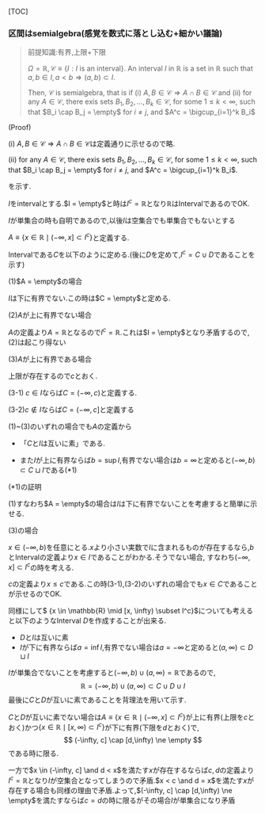 [TOC]

### 区間はsemialgebra(感覚を数式に落とし込む+細かい議論)

> 前提知識:有界,上限+下限
>
> $\Omega = \mathbb{R}, \mathcal{C} \equiv \{I : I \text{ is an interval}\}$. An interval $I$ in $\mathbb{R}$ is a set in $\mathbb{R}$ such that $a, b \in I, a < b \Rightarrow (a,b) \subset I$.
>
> Then, $\mathcal{C}$ is semialgebra, that is if (i) $A,B \in \mathcal{C} \Rightarrow A \cap B \in \mathcal{C}$ and (ii) for any $A \in \mathcal{C}$, there exis sets $B_1, B_2, \dots , B_k \in \mathcal{C}$, for some $1 \le k < \infty$, such that $B_i \cap B_j = \empty$ for $i \ne j$, and $A^c = \bigcup_{i=1}^k B_i$

(Proof)

(i) $A,B \in \mathcal{C} \Rightarrow A \cap B \in \mathcal{C}$は定義通りに示せるので略.

(ii) for any $A \in \mathcal{C}$, there exis sets $B_1, B_2, \dots , B_k \in \mathcal{C}$, for some $1 \le k < \infty$, such that $B_i \cap B_j = \empty$ for $i \ne j$, and $A^c = \bigcup_{i=1}^k B_i$.

を示す.

$I$をintervalとする.$I = \empty$と時は$I^c = \mathbb{R}$となり$\mathbb{R}$はIntervalであるのでOK.

$I$が単集合の時も自明であるので,以後$I$は空集合でも単集合でもないとする

$A \equiv \{x \in \mathbb{R} \mid (-\infty, x] \subset I^c\}$と定義する.

Intervalである$C$を以下のように定める.(​後に$D$を定めて,$I^c = C \cup D$であることを示す)

(1)$A = \empty$の場合

$I$は下に有界でない.この時は$C = \empty$と定める.

(2)$A$が上に有界でない場合

$A$の定義より$A = \mathbb{R}$となるので$I^c = \mathbb{R}$.これは$I = \empty$となり矛盾するので,(2)は起こり得ない

(3)$A$が上に有界である場合

上限が存在するので$c$とおく. 

(3-1) $c \in I$ならば$C = (-\infty,  c)$と定義する.

(3-2)$c \notin I$ならば$C = (-\infty,  c]$と定義する

(1)~(3)のいずれの場合でも$A$の定義から

- 「$C$と$I$は互いに素」である.

- また$I$が上に有界ならば$b = \sup I$,有界でない場合は$b = \infty$と定めると$(-\infty, b) \subset C \sqcup I$である(*1)

(*1)の証明

(1)すなわち$A = \empty$の場合は$I$は下に有界でないことを考慮すると簡単に示せる.

(3)の場合

$x \in (-\infty, b)$を任意にとる.$x$より小さい実数で$I$に含まれるものが存在するなら,$b$とIntervalの定義より$x \in I$であることがわかる.そうでない場合, すなわち$(-\infty, x] \subset I^c$の時を考える.

$c$の定義より$x \le c$である.この時(3-1),(3-2)のいずれの場合でも$x \in C$であることが示せるのでOK.



同様にして$ \{x \in \mathbb{R} \mid [x, \infty) \subset I^c\}$についても考えると以下のようなInterval  $D$を作成することが出来る.

- $D$と$I$は互いに素
- $I$が下に有界ならば$a = \inf I$,有界でない場合は$a = -\infty$と定めると$(a, \infty) \subset 
  D \sqcup I$



$I$が単集合でないことを考慮すると$(-\infty, b) \cup  (a, \infty) = \mathbb{R}$であるので,
$$
\mathbb{R}
= (-\infty, b) \cup  (a, \infty)
\subset C \cup D \cup I
$$
最後に$C$と$D$が互いに素であることを背理法を用いて示す.

$C$と$D$が互いに素でない場合は$A \equiv \{x \in \mathbb{R} \mid (-\infty, x] \subset I^c\}$が上に有界(上限を$c$とおく)かつ$\{ x \in \mathbb{R} \mid [x, \infty) \subset I^c \}$が下に有界(下限を$d$とおく)で,
$$
(-\infty, c] \cap [d,\infty) \ne \empty
$$
である時に限る.

一方で$x \in (-\infty, c] \and d < x$を満たす$x$が存在するならば$c,d$の定義より$I^c = \mathbb{R}$となり$I$が空集合となってしまうので矛盾.$x < c \and d = x$を満たす$x$が存在する場合も同様の理由で矛盾.よって,$(-\infty, c] \cap [d,\infty) \ne \empty$を満たすならば$c =d$の時に限るがその場合$I$が単集合になり矛盾